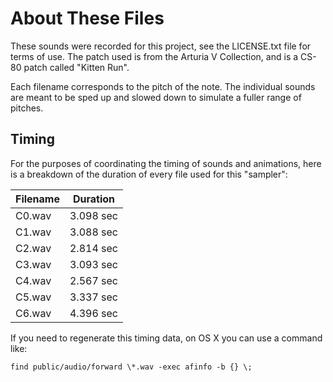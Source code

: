 # About These Files

These sounds were recorded for this project, see the LICENSE.txt file for terms of use.  The patch used is from the
Arturia V Collection, and is a CS-80 patch called "Kitten Run".

Each filename corresponds to the pitch of the note.  The individual sounds are meant to be sped up and slowed down to
simulate a fuller range of pitches.

## Timing

For the purposes of coordinating the timing of sounds and animations, here is a
breakdown of the duration of every file used for this "sampler":

| Filename | Duration   |
| -------- | ---------- |
| C0.wav   | 3.098 sec  |
| C1.wav   | 3.088 sec  |
| C2.wav   | 2.814 sec  |
| C3.wav   | 3.093 sec  |
| C4.wav   | 2.567 sec  |
| C5.wav   | 3.337 sec  |
| C6.wav   | 4.396 sec  |

If you need to regenerate this timing data, on OS X you can use a command like:

```find public/audio/forward \*.wav -exec afinfo -b {} \;```
